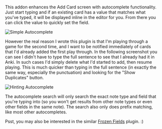 This addon enhances the Add Card screen with autocomplete functionality. Just start typing and if an existing card has a value that matches what you've typed, it will be displayed inline in the editor for you. From there you can click the value to quickly set the field.

![Simple Autocomplete](http://sartak.org/misc/anki/autocomplete-simple.png)

However the real reason I wrote this plugin is that I'm playing through a game for the second time, and I want to be notified immediately of cards that I'd already added the first play through. In the following screenshot you can see I didn't have to type the full sentence to see that I already had it in Anki. In such cases I'd simply delete what I'd started to add, then resume playing. This is much quicker than typing in the full sentence (in exactly the same way, especially the punctuation) and looking for the "Show Duplicates" button.

![Hinting Autocomplete](http://sartak.org/misc/anki/autocomplete-hint.png)

The autocomplete search will only search the exact note type and field that you're typing into (so you won't get results from other note types or even other fields in the same note). The search also only does prefix matching, like most other autocompletes.

Psst, you may also be interested in the similar [Frozen Fields](https://ankiweb.net/shared/info/2819760111) plugin. :)
